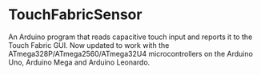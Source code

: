 # TouchFabricSensor
An Arduino program that reads capacitive touch input and reports it to the Touch Fabric GUI. Now updated to work with the ATmega328P/ATmega2560/ATmega32U4 microcontrollers on the Arduino Uno, Arduino Mega and Arduino Leonardo.
